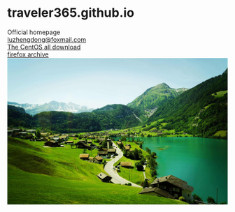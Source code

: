 # traveler365.github.io
Official homepage\
<luzhengdong@foxmail.com>\
[The CentOS all download](https://vault.centos.org/ "The CentOS all download")\
[firefox archive](http://ftp.mozilla.org/pub/firefox/releases/ "firefox")\
![图片](swiss_scenery.jpeg "swiss scenery")  

